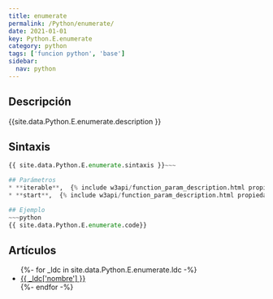 ```yaml
---
title: enumerate
permalink: /Python/enumerate/
date: 2021-01-01
key: Python.E.enumerate
category: python
tags: ['funcion python', 'base']
sidebar: 
  nav: python
---
```


## Descripción
{{site.data.Python.E.enumerate.description }}

## Sintaxis
~~~python
{{ site.data.Python.E.enumerate.sintaxis }}~~~

## Parámetros
* **iterable**,  {% include w3api/function_param_description.html propiedad=site.data.Python.E.enumerate valor="iterable" %}
* **start**,  {% include w3api/function_param_description.html propiedad=site.data.Python.E.enumerate valor="start" %}

## Ejemplo
~~~python
{{ site.data.Python.E.enumerate.code}}
~~~

## Artículos
<ul>
{%- for _ldc in site.data.Python.E.enumerate.ldc -%}
   <li>
       <a href="{{_ldc['url'] }}">{{ _ldc['nombre'] }}</a>
   </li>
{%- endfor -%}
</ul>
